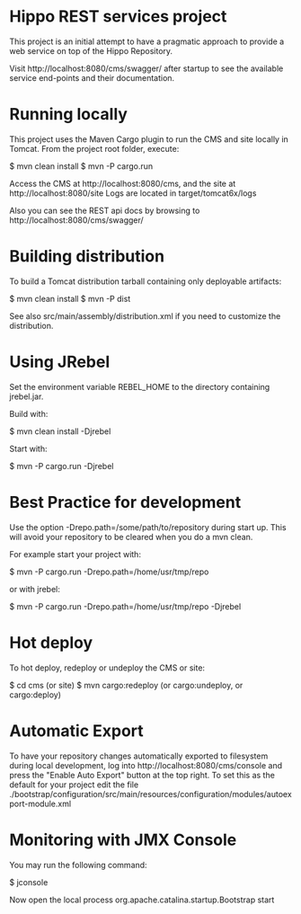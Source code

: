 # Hippo REST services project

This project is an initial attempt to have a pragmatic approach to provide a web service on top of the Hippo Repository.

Visit http://localhost:8080/cms/swagger/ after startup to see the available service end-points and their documentation.

Running locally
===============

This project uses the Maven Cargo plugin to run the CMS and site locally in Tomcat.
From the project root folder, execute:

  $ mvn clean install
  $ mvn -P cargo.run

Access the CMS at http://localhost:8080/cms, and the site at http://localhost:8080/site
Logs are located in target/tomcat6x/logs

Also you can see the REST api docs by browsing to http://localhost:8080/cms/swagger/


Building distribution
=====================

To build a Tomcat distribution tarball containing only deployable artifacts:

  $ mvn clean install
  $ mvn -P dist

See also src/main/assembly/distribution.xml if you need to customize the distribution.

Using JRebel
============

Set the environment variable REBEL_HOME to the directory containing jrebel.jar.

Build with:

  $ mvn clean install -Djrebel

Start with:

  $ mvn -P cargo.run -Djrebel

Best Practice for development
=============================

Use the option -Drepo.path=/some/path/to/repository during start up. This will avoid
your repository to be cleared when you do a mvn clean.

For example start your project with:

$ mvn -P cargo.run -Drepo.path=/home/usr/tmp/repo

or with jrebel:

$ mvn -P cargo.run -Drepo.path=/home/usr/tmp/repo -Djrebel

Hot deploy
==========

To hot deploy, redeploy or undeploy the CMS or site:

  $ cd cms (or site)
  $ mvn cargo:redeploy (or cargo:undeploy, or cargo:deploy)

Automatic Export
================

To have your repository changes automatically exported to filesystem during local development, log into
http://localhost:8080/cms/console and press the "Enable Auto Export" button at the top right. To set this
as the default for your project edit the file
./bootstrap/configuration/src/main/resources/configuration/modules/autoexport-module.xml

Monitoring with JMX Console
===========================
You may run the following command:

  $ jconsole

Now open the local process org.apache.catalina.startup.Bootstrap start